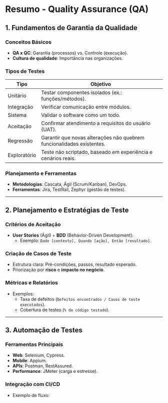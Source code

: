 # Resumo - Quality Assurance (QA)  

## **1. Fundamentos de Garantia da Qualidade**  
### **Conceitos Básicos**  
- **QA x QC**: Garantia (processos) vs. Controle (execução).  
- **Cultura de qualidade**: Importância nas organizações.  

### **Tipos de Testes**  
| Tipo               | Objetivo                                                                 |  
|--------------------|--------------------------------------------------------------------------|  
| Unitário           | Testar componentes isolados (ex.: funções/métodos).                      |  
| Integração         | Verificar comunicação entre módulos.                                     |  
| Sistema            | Validar o software como um todo.                                         |  
| Aceitação          | Confirmar atendimento a requisitos do usuário (UAT).                     |  
| Regressão          | Garantir que novas alterações não quebrem funcionalidades existentes.    |  
| Exploratório       | Teste não scriptado, baseado em experiência e cenários reais.            |  

### **Planejamento e Ferramentas**  
- **Metodologias**: Cascata, Ágil (Scrum/Kanban), DevOps.  
- **Ferramentas**: Jira, TestRail, Zephyr (gestão de testes).  

---  

## **2. Planejamento e Estratégias de Teste**  
### **Critérios de Aceitação**  
- **User Stories** (Ágil) + **BDD** (Behavior-Driven Development):  
  - Exemplo: `Dado [contexto], Quando [ação], Então [resultado]`.  

### **Criação de Casos de Teste**  
- Estrutura clara: Pré-condições, passos, resultado esperado.  
- Priorização por **risco** e **impacto no negócio**.  

### **Métricas e Relatórios**  
- Exemplos:  
  - Taxa de defeitos (`Defeitos encontrados / Casos de teste executados`).  
  - Cobertura de testes (`% do código testado`).  

---  

## **3. Automação de Testes**  
### **Ferramentas Principais**  
- **Web**: Selenium, Cypress.  
- **Mobile**: Appium.  
- **APIs**: Postman, RestAssured.  
- **Performance**: JMeter (carga e estresse).  

### **Integração com CI/CD**  
- Exemplo de fluxo:  
